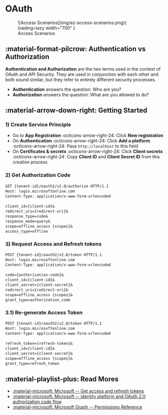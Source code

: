 # OAuth

<figure markdown="span">
  ![Access Scenarios](img/az-access-scenarios.png){ loading=lazy width="700" }
  <figcaption>Access Scenarios</figcaption>
</figure>

## :material-format-pilcrow: Authentication vs Authorization

**Authentication and Authorization** are the two terms used in the context of OAuth
and API Security. They are used in conjunction with each other and both sound
similar, but they refer to entirely different security processes.

- **Authentication** answers the question: Who are you?
- **Authorization** answers the question: What are you allowed to do?

## :material-arrow-down-right: Getting Started

### 1) Create Service Principle

- Go to **App Registration** :octicons-arrow-right-24: Click **New registration**
- On **Authentication** :octicons-arrow-right-24: Click **Add a platform** :octicons-arrow-right-24:
  Pass `http://localhost` to this field
- On **Certificates & secrets** :octicons-arrow-right-24: Click **Client secrets**
  :octicons-arrow-right-24: Copy **Client ID** and **Client Secret ID** from this creation process

### 2) Get Authorization Code

```console
GET {tenant-id}/oauth2/v2.0/authorize HTTP/1.1
Host: login.microsoftonline.com
Content-Type: application/x-www-form-urlencoded

client_id={client-id}&
redirect_uri={redirect-uri}&
response_type=code&
response_mode=query&
scope=offline_access {scopes}&
access_type=offline
```

### 3) Request Access and Refresh tokens

```console
POST {tenant-id}/oauth2/v2.0/token HTTP/1.1
Host: login.microsoftonline.com
Content-Type: application/x-www-form-urlencoded

code={authorization-code}&
client_id={client-id}&
client_secret={client-secret}&
redirect_uri={redirect-uri}&
scope=offline_access {scopes}&
grant_type=authorization_code
```

### 3.1) Re-generate Access Token

```console
POST {tenant-id}/oauth2/v2.0/token HTTP/1.1
Host: login.microsoftonline.com
Content-Type: application/x-www-form-urlencoded

refresh_token={refresh-token}&
client_id={client-id}&
client_secret={client-secret}&
scope=offline_access {scopes}&
grant_type=refresh_token
```

## :material-playlist-plus: Read Mores

- [:material-microsoft: Microsoft -- Get access and refresh tokens](https://learn.microsoft.com/en-us/advertising/guides/authentication-oauth-get-tokens)
- [:material-microsoft: Microsoft -- identity platform and OAuth 2.0 authorization code flow](https://learn.microsoft.com/en-us/entra/identity-platform/v2-oauth2-auth-code-flow#refreshing-the-access-tokens)
- [:material-microsoft: Microsoft Graph -- Permissions Reference](https://learn.microsoft.com/en-us/graph/permissions-reference)
